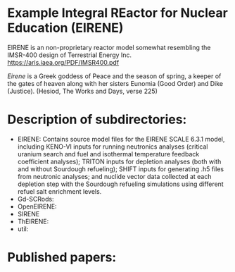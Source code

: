 # Example Integral REactor for Nuclear Education (EIRENE) 

EIRENE is an non-proprietary reactor model somewhat resembling the IMSR-400 design of Terrestrial Energy Inc. https://aris.iaea.org/PDF/IMSR400.pdf

*Eirene* is a Greek goddess of Peace and the season of spring, a keeper of the gates of heaven along with her sisters Eunomia (Good Order) and Dike (Justice). (Hesiod, The Works and Days, verse 225)

# Description of subdirectories:
* EIRENE: Contains source model files for the EIRENE SCALE 6.3.1 model, including KENO-VI inputs for running neutronics analyses (critical uranium search and fuel and isothermal temperature feedback coefficient analyses); TRITON inputs for depletion analyses (both with and without Sourdough refueling); SHIFT inputs for generating .h5 files from neutronic analyses; and nuclide vector data collected at each depletion step with the Sourdough refueling simulations using different refuel salt enrichment levels.
* Gd-SCRods:
* OpenEIRENE:
* SIRENE
* ThEIRENE:
* util:

# Published papers:



